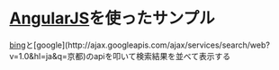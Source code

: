 # [AngularJS]( http://angularjs.org/ )を使ったサンプル

[bing](https://api.datamarket.azure.com/Bing/Search/Web?$format=json&$top=8&Query='京都')と[google](http://ajax.googleapis.com/ajax/services/search/web?v=1.0&hl=ja&q=京都)のapiを叩いて検索結果を並べて表示する
